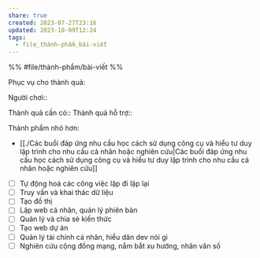 ```yaml
---
share: true
created: 2023-07-27T23:16
updated: 2023-10-09T12:24
tags:
  - file_thành-phẩm_bài-viết
---
```


%%
#file/thành-phẩm/bài-viết 
%%

Phục vụ cho thành quả:

Người chơi:: 

Thành quả cần có::
Thành quả hỗ trợ::

Thành phẩm nhỏ hơn:
- [[./Các buổi đáp ứng nhu cầu học cách sử dụng công cụ và hiểu tư duy lập trình cho nhu cầu cá nhân hoặc nghiên cứu|Các buổi đáp ứng nhu cầu học cách sử dụng công cụ và hiểu tư duy lập trình cho nhu cầu cá nhân hoặc nghiên cứu]]

   
- [ ] Tự động hoá các công việc lặp đi lặp lại
- [ ] Truy vấn và khai thác dữ liệu
- [ ] Tạo đồ thị
- [ ] Lập web cá nhân, quản lý phiên bản
- [ ] Quản lý và chia sẻ kiến thức
- [ ] Tạo web dự án
- [ ] Quản lý tài chính cá nhân, hiểu dân dev nói gì
- [ ] Nghiên cứu cộng đồng mạng, nắm bắt xu hướng, nhân văn số
